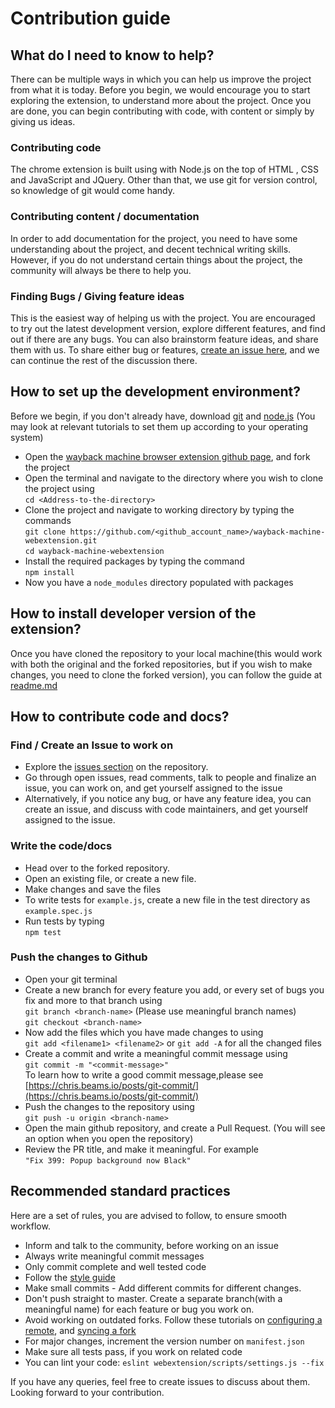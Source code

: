 
# Contribution guide

## What do I need to know to help?
There can be multiple ways in which you can help us improve the project from what it is today. Before you begin, we would encourage you to start exploring the extension, to understand more about the project. Once you are done, you can begin contributing with code, with content or simply by giving us ideas.
### Contributing code
The chrome extension is built using with Node.js on the top of HTML , CSS and JavaScript and JQuery. Other than that, we use git for version control, so knowledge of git would come handy.
### Contributing content / documentation
In order to add documentation for the project, you need to have some understanding about the project, and decent technical writing skills.
However, if you do not understand certain things about the project, the community will always be there to help you.
### Finding Bugs / Giving feature ideas
This is the easiest way of helping us with the project. You are encouraged to try out the latest development version, explore different features, and find out if there are any bugs. You can also brainstorm feature ideas, and share them with us.
To share either bug or features, [create an issue here](https://github.com/internetarchive/wayback-machine-webextension/issues/new/choose), and we can continue the rest of the discussion there.

## How to set up the development environment?
Before we begin, if you don't already have, download [git](https://git-scm.com/downloads ) and [node.js](https://nodejs.org/en/download/ ) (You may look at relevant tutorials to set them up according to your operating system)
 - Open the [wayback machine browser extension github page](https://github.com/internetarchive/wayback-machine-webextension/ ), and fork the project
 - Open the terminal and navigate to the directory where you wish to clone the project using   
    `cd <Address-to-the-directory>`
 - Clone the project and navigate to working directory by typing the commands    
`git clone https://github.com/<github_account_name>/wayback-machine-webextension.git`   
 `cd wayback-machine-webextension`
 - Install the required packages by typing the command   
`npm install`
- Now you have a `node_modules` directory populated with packages

## How to install developer version of the extension?
Once you have cloned the repository to your local machine(this would work with both the original and the forked repositories, but if you wish to make changes, you need to clone the forked version), you can follow the guide at [readme.md](https://github.com/internetarchive/wayback-machine-webextension/blob/master/README.md )
## How to contribute code and docs?
### Find / Create an Issue to work on

 - Explore the [issues section](https://github.com/internetarchive/wayback-machine-webextension/issues) on the repository.
 - Go through open issues, read comments, talk to people and finalize an issue, you can work on, and get yourself assigned to the issue
 - Alternatively, if you notice any bug, or have any feature idea, you can create an issue, and discuss with code maintainers, and get yourself assigned to the issue.
### Write the code/docs
 - Head over to the forked repository.
 - Open an existing file, or create a new file.
 - Make changes and save the files
 - To write tests for `example.js`, create a new file in the test directory as `example.spec.js`
 - Run tests by typing  
`npm test`
### Push the changes to Github
 - Open your git terminal
 - Create a new branch for every feature you add, or every set of bugs you fix and more to that branch using  
`git branch <branch-name>` (Please use meaningful branch names)  
`git checkout <branch-name>`
 - Now add the files which you have made changes to using  
`git add <filename1> <filename2>` or `git add -A` for all the changed files
 - Create a commit and write a meaningful commit message using  
`git commit -m "<commit-message>"`  
To learn how to write a good commit message,please see [https://chris.beams.io/posts/git-commit/](https://chris.beams.io/posts/git-commit/)
 - Push the changes to the repository using  
`git push -u origin <branch-name>`
 - Open the main github repository, and create a Pull Request. (You will see an option when you open the repository)
 - Review the PR title, and make it meaningful. For example  
`"Fix 399: Popup background now Black"`

## Recommended standard practices
Here are a set of rules, you are advised to follow, to ensure smooth workflow.

 - Inform and talk to the community, before working on an issue
 - Always write meaningful commit messages
 - Only commit complete and well tested code
 - Follow the [style guide](https://github.com/internetarchive/wayback-machine-webextension/blob/master/STYLE_GUIDE.md)
 - Make small commits - Add different commits for different changes.
 - Don't push straight to master. Create a separate branch(with a meaningful name) for each feature or bug you work on.
 - Avoid working on outdated forks. Follow these tutorials on [configuring a remote](https://help.github.com/en/github/collaborating-with-issues-and-pull-requests/configuring-a-remote-for-a-fork), and [syncing a fork](https://help.github.com/en/github/collaborating-with-issues-and-pull-requests/syncing-a-fork)
 - For major changes, increment the version number on `manifest.json`
 - Make sure all tests pass, if you work on related code
 - You can lint your code: `eslint webextension/scripts/settings.js --fix`

If you have any queries, feel free to create issues to discuss about them. Looking forward to your contribution.
